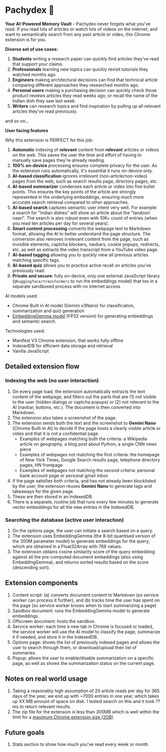 # Pachydex 🐘

**Your AI-Powered Memory Vault** - Pachydex never forgets what you've read. If you read lots of articles or watch lots of videos on the internet, and want to semantically search from any past article or video, this Chrome extension is for you.

**Diverse set of use cases:**

1. **Students** writing a research paper can quickly find articles they've read that support your claims.
2. **Professionals** learning new topics can quickly revisit tutorials they watched months ago.
3. **Engineers** making architectural decisions can find that technical article comparing different approaches they researched months ago.
4. **Personal users** making a purchasing decision can quickly check those product reviews articles they read weeks ago, or recall the name of the Indian dish they saw last week.
5. **Writers** can research topics and find inspiration by pulling up all relevant articles they've read previously.

and so on...

**User facing features**

Why this extension is PERFECT for this job:

1. **Automatic** indexing of **relevant** content from **relevant** articles or videos on the web. This saves the user the time and effort of having to manually save pages they're already reading.
2. **100% on-device** processing ensures complete privacy for the user. As the extension runs automatically, it's essential it runs on-device only.
3. **AI-based classification** ignores irrelevant (non-article/non-video) pages from the web, such as search results page, directory pages, etc.
4. **AI-based summarizer** condenses each article or video into five bullet points. This ensures the key points of the article are strongly represented in the underlying embeddings, ensuring much more accurate search retrieval compared to other approaches.
5. **AI-based search** captures semantic user intent very well. For example: a search for "Indian dishes" will show an article about the "tandoori naan". The search is also robust even with 10K+ count of entries (when you read ten articles per day for several years).
6. **Smart content processing** converts the webpage text to Markdown format, allowing the AI to better understand the page structure. The conversion also removes irrelevant content from the page, such as invisible elements, captcha blockers, navbars, cookie popups, redirects, etc. as well as extracts the video transcript from a YouTube video page.
7. **AI-based tagging** allowing you to quickly view all previous articles matching specific tags.
8. **AI-based quiz** allows you to practice active recall on articles you've previously read.
9. **Private and secure**: fully on-device, only one external JavaScript library (`@huggingface/transformers` to run the embeddings model) that too in a separate sandboxed process with no internet access

AI models used:

- Chrome Built in AI model (Gemini v3Nano) for classification, summarization and quiz generation
- [EmbeddingGemma model](https://huggingface.co/google/embeddinggemma-300m) (FP32 version) for generating embeddings and semantic search.

Technologies used:

- Manifest V3 Chrome extension, that works fully offline
- IndexedDB for efficient data storage and retrieval
- Vanilla JavaScript

## Detailed extension flow

### Indexing the web (no user interaction)

1. On every page load, the extension automatically extracts the text content of the webpage, and filters out the parts that are (1) not visible to the user (hidden dialogs or captcha popups) or (2) not relevant to the AI (navbar, buttons, etc.). The document is then converted into Markdown.
2. The extension also takes a screenshot of the page.
3. The extension sends both the text and the screenshot to **Gemini Nano** (Chrome Built-in AI) to decide if the page hosts a clearly visible article or video and that it is not a confidential page.
   - Examples of webpages matching both the criteria: a Wikipedia article on geography, a blog post about Python, a single CNN news piece
   - Examples of webpages not matching the first criteria: the homepage of New York Times, Google Search results page, telephone directory pages, HN frontpage
   - Examples of webpages not matching the second criteria: personal bank account page or personal gmail inbox
4. If the page satisfies both criteria, and has not already been blocklisted by the user, the extension reuses **Gemini Nano** to generate tags and takeaways for the given page.
5. These are then stored in an IndexedDB.
6. There is a separate, routine job that runs every few minutes to generate vector embeddings for all the new entries in the IndexedDB.

### Searching the database (active user interaction)

1. On the options page, the user can initiate a search based on a query.
2. The extension uses EmbeddingGemma (the 8-bit quantised version of the 300M parameter model) to generate embeddings for the query, which are obtained in a Float32Array with 768 values.
3. The extension obtains cosine similarity score of the query embedding against all the pre-computed document embeddings (also using EmbeddingGemma), and returns sorted results based on the score (descending sort).

## Extension components

1. Content script: (a) converts document content to Markdown (so service worker can process it further), and (b) tracks time the user has spent on the page (so service worker knows when to start summarizing a page)
2. Sandbox document: runs the EmbeddingGemma model to generate embeddings.
3. Offscreen document: hosts the sandbox.
4. Service worker: each time a new tab in Chrome is focused or loaded, the service worker will use the AI model to classify the page, summarize it if needed, and store it in the IndexedDB.
5. Options page: shows the list of previously indexed pages and allows the user to search through them, or download/upload their list of summaries.
6. Popup: allows the user to enable/disable summarization on a specific page, as well as shows the summarization status on the current page.

## Notes on real world usage

1. Taking a reasonably high assumption of 20 article reads per day for 365 days of the year, we end up with ~7000 entries in one year, which takes up XX MB amount of space on disk. I tested search on this and it took ??ms to return relevant results.
1. The zip file for the extension is less than 300MB which is well within the limit for a [maximum Chrome extension size (2GB)](https://developer.chrome.com/docs/webstore/publish)

## Future goals

1. Stats section to show how much you've read every week or month
